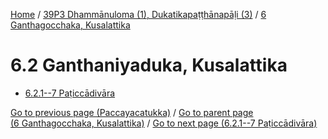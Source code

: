
[Home](/) / [39P3 Dhammānuloma (1), Dukatikapaṭṭhānapāḷi (3)](...md) / [6 Ganthagocchaka, Kusalattika](../39P3/6.md)

# 6.2 Ganthaniyaduka, Kusalattika

* [6.2.1--7 Paṭiccādivāra](6.2/6.2.1--7.md)

[Go to previous page (Paccayacatukka)](6.1/6.1.1--7/Paccayacatukka.md) / [Go to parent page (6 Ganthagocchaka, Kusalattika)](../39P3/6.md) / [Go to next page (6.2.1--7 Paṭiccādivāra)](6.2/6.2.1--7.md)


